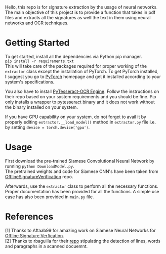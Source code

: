 Hello, this repo is for signature extraction by the usage of neural 
networks.  
The main objective of this project is to provide a function that takes 
in pdf files and extracts all the signatures as well the text in them 
using neural networks and OCR techniques. 

# Getting Started
To get started, install all the dependencies via Python pip manager.  
`pip install -r requirements.txt`  
This will take care of the packages required for proper working of the `extractor` class except the installation of PyTorch. To get PyTorch installed, I suggest you go to [PyTorch](https://pytorch.org) homepage and get it installed according to your system's specifications.  
  
You also have to install [PyTesseract-OCR Engine](https://github.com/tesseract-ocr/tesseract). Follow the instructions on their repo based on your system requirements and you should be fine. Pip only installs a wrapper to pytesseract binary and it does not work without the binary installed on your system.  
  
If you have GPU capability on your system, do not forget to avail it by properly editing `extractor.__load_model()` method in `extractor.py` file i.e. by setting `device = torch.device('gpu')`.  
# Usage
First download the pre-trained Siamese Convolutional Neural Network by running `python DownloadModel.py`.  
The pretrained weights and code for Siamese CNN's have been taken from [OfflineSignatureVerification](https://github.com/Aftaab99/OfflineSignatureVerification) repo.  
  
Afterwards, use the `extractor` class to perform all the necessary functions. Proper documentation has been provided for all the functions. A simple use case has also been  provided in `main.py` file.


# References
[1] Thanks to Aftaab99 for amazing work on Siamese Neural Networks for [Offline Signature Verfication](https://github.com/Aftaab99/OfflineSignatureVerification).  
[2] Thanks to rbaguilla for their [repo](https://github.com/rbaguila/document-layout-analysis) stipulating the detection of lines, words and paragraphs in a scanned docuemnt. 

